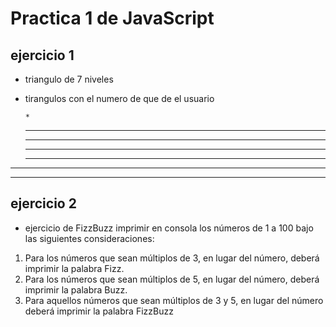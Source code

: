 # Practica 1 de JavaScript 
## ejercicio 1 
- triangulo de 7 niveles
- tirangulos con el numero de que de el usuario 

      * 
     *** 
    ***** 
   ******* 
  ********* 
 *********** 
************* 

## ejercicio 2 
- ejercicio de FizzBuzz
imprimir en consola los números de 1 a 100 bajo las
siguientes consideraciones:
1. Para los números que sean múltiplos de 3, en lugar del número, deberá imprimir
la palabra Fizz.
2. Para los números que sean múltiplos de 5, en lugar del número, deberá imprimir
la palabra Buzz.
3. Para aquellos números que sean múltiplos de 3 y 5, en lugar del número deberá
imprimir la palabra FizzBuzz
